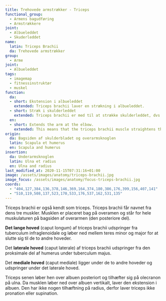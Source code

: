 ```yaml
---
title: Trehovede armstrækker - Triceps
functional_group:
  - Armens bagudføring
  - Armstrækkere
joint:
  - Albueleddet
  - Skuderleddet
name:
  latin: Triceps Brachii
  da: Trehovede armstrækker
group:
  - Arme
joint:
  - Albueleddet
tags:
  - imagemap
  - fitnessinstruktør
  - muskel
function:
  da:
  - short: Ekstension i albueleddet
    extended: Triceps brachii laver en strækning i albueleddet.
  - short: Stræk i skulderleddet
    extended: Triceps brachii er med til at strække skulderleddet, dvs. føre overarmen bagud.
  en:
  - short: Extends the arm at the elbow.
    extended: This means that the triceps brachii muscle straightens the elbow joint such that there is an increase in the angle between the forearm and the upper arm.
origin:
  da: Bagsiden af skulderbladet og overarmsknoglen
  latin: Scapula et humerus
  en: Scapula and humerus
insertion:
  da: Underarmsknoglen
  latin: Ulna et radius
  en: Ulna and radius
last_modified_at: 2020-11-15T07:31:16+01:00
image: /assets/images/anatomy/triceps-brachii.jpg
image_focus: /assets/images/anatomy/focus-triceps-brachii.jpg
coords:
  - "404,127,384,136,378,146,369,164,374,180,386,176,399,156,407,141"
  - "510,119,508,137,523,170,533,176,537,162,531,135"
---
```


Triceps brachii er også kendt som triceps. Triceps brachii får navnet fra dens tre muskler. Musklen er placeret bag på overamen og står for hele muskulaturen på bagsiden af overarmen (den posteriore del).

**Det lange hoved** (caput longum) af triceps brachii udspringer fra tuberculum infraglenoidale og løber ned mellem teres minor og major for at slutte sig til de to andre hoveder. 

Det **laterale hoved** (caput laterale) af triceps brachii udspringer fra den proksimale del af humerus under tuberculum majus. 

Det **mediale hoved** (caput mediale) ligger under de to andre hoveder og udspringer under det laterale hoved. 

Triceps senen løber hen over albuen posteriort og tilhæfter sig på olecranon på ulna. Da musklen løber ned over albuen vertikalt, laver den ekstension i albuen. Den har ikke nogen tilhæftning på radius, derfor laver triceps ikke pronation eller supination.
